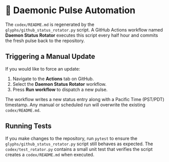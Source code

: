 # 🔄 Daemonic Pulse Automation

The `codex/README.md` is regenerated by the `glyphs/github_status_rotator.py` script. A GitHub
Actions workflow named **Daemon Status Rotator** executes this script every
half hour and commits the fresh pulse back to the repository.

## Triggering a Manual Update

If you would like to force an update:

1. Navigate to the **Actions** tab on GitHub.
2. Select the **Daemon Status Rotator** workflow.
3. Press **Run workflow** to dispatch a new pulse.

The workflow writes a new status entry along with a Pacific Time (PST/PDT) timestamp. Any manual or
scheduled run will overwrite the existing `codex/README.md`.

## Running Tests

If you make changes to the repository, run `pytest` to ensure the
`glyphs/github_status_rotator.py` script still behaves as expected. The
`codex/test_rotator.py` contains a small unit test that verifies the script
creates a `codex/README.md` when executed.
